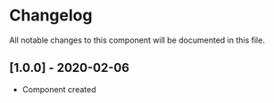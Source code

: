 # Changelog
All notable changes to this component will be documented in this file.

## [1.0.0] - 2020-02-06
- Component created

